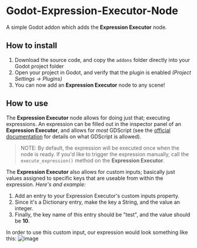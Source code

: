 # Godot-Expression-Executor-Node

A simple Godot addon which adds the **Expression Executor** node.

## How to install
1. Download the source code, and copy the `addons` folder directly into your Godot project folder
2. Open your project in Godot, and verify that the plugin is enabled *(Project Settings -> Plugins)*
3. You can now add an **Expression Executor** node to any scene!

## How to use
The **Expression Executor** node allows for doing just that; executing expressions.
An expression can be filled out in the inspector panel of an **Expression Executor**, and allows for *most* GDScript (see the [official documentation](https://docs.godotengine.org/en/stable/classes/class_expression.html) for details on what GDScript is allowed).

>NOTE: By default, the expression will be executed once when the node is ready. If you'd like to trigger the expression manually, call the `execute_expression()` method on the **Expression Executor**.

The **Expression Executor** also allows for custom inputs; basically just values assigned to specific keys that are useable from within the expression.
*Here's and example:*
1. Add an entry to your Expression Executor's custom inputs property.
2. Since it's a Dictionary entry, make the key a String, and the value an integer.
3. Finally, the key name of this entry should be "test", and the value should be **10**.

In order to use this custom input, our expression would look something like this:
![image](https://github.com/user-attachments/assets/4141269f-ac2f-48fb-8ae6-51cb66867005)


